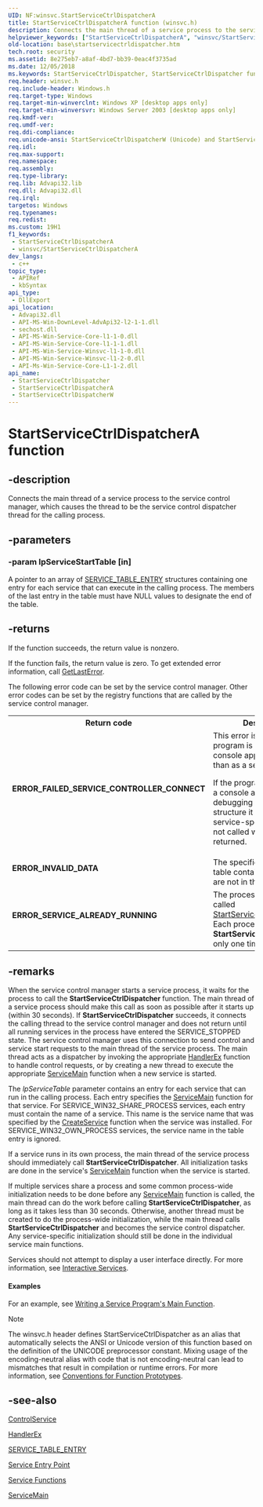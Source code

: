 ```yaml
---
UID: NF:winsvc.StartServiceCtrlDispatcherA
title: StartServiceCtrlDispatcherA function (winsvc.h)
description: Connects the main thread of a service process to the service control manager, which causes the thread to be the service control dispatcher thread for the calling process. (ANSI)
helpviewer_keywords: ["StartServiceCtrlDispatcherA", "winsvc/StartServiceCtrlDispatcherA"]
old-location: base\startservicectrldispatcher.htm
tech.root: security
ms.assetid: 8e275eb7-a8af-4bd7-bb39-0eac4f3735ad
ms.date: 12/05/2018
ms.keywords: StartServiceCtrlDispatcher, StartServiceCtrlDispatcher function, StartServiceCtrlDispatcherA, StartServiceCtrlDispatcherW, _win32_startservicectrldispatcher, base.startservicectrldispatcher, winsvc/StartServiceCtrlDispatcher, winsvc/StartServiceCtrlDispatcherA, winsvc/StartServiceCtrlDispatcherW
req.header: winsvc.h
req.include-header: Windows.h
req.target-type: Windows
req.target-min-winverclnt: Windows XP [desktop apps only]
req.target-min-winversvr: Windows Server 2003 [desktop apps only]
req.kmdf-ver: 
req.umdf-ver: 
req.ddi-compliance: 
req.unicode-ansi: StartServiceCtrlDispatcherW (Unicode) and StartServiceCtrlDispatcherA (ANSI)
req.idl: 
req.max-support: 
req.namespace: 
req.assembly: 
req.type-library: 
req.lib: Advapi32.lib
req.dll: Advapi32.dll
req.irql: 
targetos: Windows
req.typenames: 
req.redist: 
ms.custom: 19H1
f1_keywords:
 - StartServiceCtrlDispatcherA
 - winsvc/StartServiceCtrlDispatcherA
dev_langs:
 - c++
topic_type:
 - APIRef
 - kbSyntax
api_type:
 - DllExport
api_location:
 - Advapi32.dll
 - API-MS-Win-DownLevel-AdvApi32-l2-1-1.dll
 - sechost.dll
 - API-MS-Win-Service-Core-l1-1-0.dll
 - API-MS-Win-Service-Core-l1-1-1.dll
 - API-MS-Win-Service-Winsvc-l1-1-0.dll
 - API-MS-Win-Service-Winsvc-l1-2-0.dll
 - API-Ms-Win-Service-Core-L1-1-2.dll
api_name:
 - StartServiceCtrlDispatcher
 - StartServiceCtrlDispatcherA
 - StartServiceCtrlDispatcherW
---
```


# StartServiceCtrlDispatcherA function


## -description

Connects the main thread of a service process to the service control manager, which causes the thread to be the service control dispatcher thread for the calling process.

## -parameters

### -param lpServiceStartTable [in]

A pointer to an array of 
<a href="/windows/desktop/api/winsvc/ns-winsvc-service_table_entrya">SERVICE_TABLE_ENTRY</a> structures containing one entry for each service that can execute in the calling process. The members of the last entry in the table must have NULL values to designate the end of the table.

## -returns

If the function succeeds, the return value is nonzero.

If the function fails, the return value is zero. To get extended error information, call 
<a href="/windows/desktop/api/errhandlingapi/nf-errhandlingapi-getlasterror">GetLastError</a>.

The following error code can be set by the service control manager. Other error codes can be set by the registry functions that are called by the service control manager.

<table>
<tr>
<th>Return code</th>
<th>Description</th>
</tr>
<tr>
<td width="40%">
<dl>
<dt><b>ERROR_FAILED_SERVICE_CONTROLLER_CONNECT</b></dt>
</dl>
</td>
<td width="60%">
This error is returned if the program is being run as a console application rather than as a service. 


If the program will be run as a console application for debugging purposes, structure it such that service-specific code is not called when this error is returned.

</td>
</tr>
<tr>
<td width="40%">
<dl>
<dt><b>ERROR_INVALID_DATA</b></dt>
</dl>
</td>
<td width="60%">
The specified dispatch table contains entries that are not in the proper format.

</td>
</tr>
<tr>
<td width="40%">
<dl>
<dt><b>ERROR_SERVICE_ALREADY_RUNNING</b></dt>
</dl>
</td>
<td width="60%">
 The process has already called 
<a href="/windows/desktop/api/winsvc/nf-winsvc-startservicectrldispatchera">StartServiceCtrlDispatcher</a>. Each process can call 
<b>StartServiceCtrlDispatcher</b> only one time.

</td>
</tr>
</table>

## -remarks

When the service control manager starts a service process, it waits for the process to call the 
<b>StartServiceCtrlDispatcher</b> function. The main thread of a service process should make this call as soon as possible after it starts up (within 30 seconds). If 
<b>StartServiceCtrlDispatcher</b> succeeds, it connects the calling thread to the service control manager and does not return until all running services in the process have entered the SERVICE_STOPPED state. The service control manager uses this connection to send control and service start requests to the main thread of the service process. The main thread acts as a dispatcher by invoking the appropriate 
<a href="/windows/desktop/api/winsvc/nc-winsvc-lphandler_function_ex">HandlerEx</a> function to handle control requests, or by creating a new thread to execute the appropriate 
<a href="/windows/desktop/api/winsvc/nc-winsvc-lpservice_main_functiona">ServiceMain</a> function when a new service is started.

The <i>lpServiceTable</i> parameter contains an entry for each service that can run in the calling process. Each entry specifies the 
<a href="/windows/desktop/api/winsvc/nc-winsvc-lpservice_main_functiona">ServiceMain</a> function for that service. For SERVICE_WIN32_SHARE_PROCESS services, each entry must contain the name of a service. This name is the service name that was specified by the 
<a href="/windows/desktop/api/winsvc/nf-winsvc-createservicea">CreateService</a> function when the service was installed. For SERVICE_WIN32_OWN_PROCESS services, the service name in the table entry is ignored.

If a service runs in its own process, the main thread of the service process should immediately call 
<b>StartServiceCtrlDispatcher</b>. All initialization tasks are done in the service's 
<a href="/windows/desktop/api/winsvc/nc-winsvc-lpservice_main_functiona">ServiceMain</a> function when the service is started.

If multiple services share a process and some common process-wide initialization needs to be done before any 
<a href="/windows/desktop/api/winsvc/nc-winsvc-lpservice_main_functiona">ServiceMain</a> function is called, the main thread can do the work before calling 
<b>StartServiceCtrlDispatcher</b>, as long as it takes less than 30 seconds. Otherwise, another thread must be created to do the process-wide initialization, while the main thread calls 
<b>StartServiceCtrlDispatcher</b> and becomes the service control dispatcher. Any service-specific initialization should still be done in the individual service main functions.

Services should not attempt to display a user interface directly. For more information, see <a href="/windows/desktop/Services/interactive-services">Interactive Services</a>.


#### Examples

For an example, see 
<a href="/windows/desktop/Services/writing-a-service-program-s-main-function">Writing a Service Program's Main Function</a>.

<div class="code"></div>




> [!NOTE]
> The winsvc.h header defines StartServiceCtrlDispatcher as an alias that automatically selects the ANSI or Unicode version of this function based on the definition of the UNICODE preprocessor constant. Mixing usage of the encoding-neutral alias with code that is not encoding-neutral can lead to mismatches that result in compilation or runtime errors. For more information, see [Conventions for Function Prototypes](/windows/win32/intl/conventions-for-function-prototypes).

## -see-also

<a href="/windows/desktop/api/winsvc/nf-winsvc-controlservice">ControlService</a>



<a href="/windows/desktop/api/winsvc/nc-winsvc-lphandler_function_ex">HandlerEx</a>



<a href="/windows/desktop/api/winsvc/ns-winsvc-service_table_entrya">SERVICE_TABLE_ENTRY</a>



<a href="/windows/desktop/Services/service-entry-point">Service Entry Point</a>



<a href="/windows/desktop/Services/service-functions">Service Functions</a>



<a href="/windows/desktop/api/winsvc/nc-winsvc-lpservice_main_functiona">ServiceMain</a>
